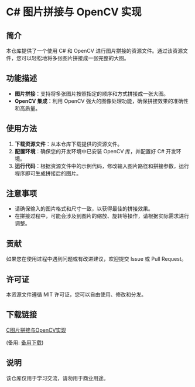 # C# 图片拼接与 OpenCV 实现

## 简介

本仓库提供了一个使用 C# 和 OpenCV 进行图片拼接的资源文件。通过该资源文件，您可以轻松地将多张图片拼接成一张完整的大图。

## 功能描述

- **图片拼接**：支持将多张图片按照指定的顺序和方式拼接成一张大图。
- **OpenCV 集成**：利用 OpenCV 强大的图像处理功能，确保拼接效果的准确性和高质量。

## 使用方法

1. **下载资源文件**：从本仓库下载提供的资源文件。
2. **配置环境**：确保您的开发环境中已安装 OpenCV 库，并配置好 C# 开发环境。
3. **运行代码**：根据资源文件中的示例代码，修改输入图片路径和拼接参数，运行程序即可生成拼接后的图片。

## 注意事项

- 请确保输入的图片格式和尺寸一致，以获得最佳的拼接效果。
- 在拼接过程中，可能会涉及到图片的缩放、旋转等操作，请根据实际需求进行调整。

## 贡献

如果您在使用过程中遇到问题或有改进建议，欢迎提交 Issue 或 Pull Request。

## 许可证

本资源文件遵循 MIT 许可证，您可以自由使用、修改和分发。

## 下载链接
[C图片拼接与OpenCV实现](https://pan.quark.cn/s/cc97a95992d2) 

(备用: [备用下载](https://pan.baidu.com/s/121hGJcvDzFTazETVubYHvA?pwd=1234))

## 说明

该仓库仅用于学习交流，请勿用于商业用途。

